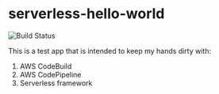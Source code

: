 # serverless-hello-world

![Build Status](https://codebuild.us-east-1.amazonaws.com/badges?uuid=eyJlbmNyeXB0ZWREYXRhIjoiTnFka3p6U1B6eWQ0ME01bWhxQmNYbG9JREFURFIyM3ZyRHdNekRIMlhVaVVIcXFVWDBXQldtbHlocnJ3Mi9NNEltMkxzektNSU5XSmdkbEZJNUdab1hzPSIsIml2UGFyYW1ldGVyU3BlYyI6IlVaN3dERm9MeEJSTGwvM2IiLCJtYXRlcmlhbFNldFNlcmlhbCI6MX0%3D&branch=develop)

This is a test app that is intended to keep my hands dirty with:

1.  AWS CodeBuild
2.  AWS CodePipeline
3.  Serverless framework
